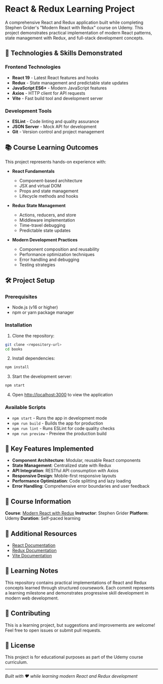 # React & Redux Learning Project

A comprehensive React and Redux application built while completing Stephen Grider's "Modern React with Redux" course on Udemy. This project demonstrates practical implementation of modern React patterns, state management with Redux, and full-stack development concepts.

## 🚀 Technologies & Skills Demonstrated

### Frontend Technologies

- **React 19** - Latest React features and hooks
- **Redux** - State management and predictable state updates
- **JavaScript ES6+** - Modern JavaScript features
- **Axios** - HTTP client for API requests
- **Vite** - Fast build tool and development server

### Development Tools

- **ESLint** - Code linting and quality assurance
- **JSON Server** - Mock API for development
- **Git** - Version control and project management

## 📚 Course Learning Outcomes

This project represents hands-on experience with:

- **React Fundamentals**

  - Component-based architecture
  - JSX and virtual DOM
  - Props and state management
  - Lifecycle methods and hooks

- **Redux State Management**

  - Actions, reducers, and store
  - Middleware implementation
  - Time-travel debugging
  - Predictable state updates

- **Modern Development Practices**
  - Component composition and reusability
  - Performance optimization techniques
  - Error handling and debugging
  - Testing strategies

## 🛠️ Project Setup

### Prerequisites

- Node.js (v16 or higher)
- npm or yarn package manager

### Installation

1. Clone the repository:

```bash
git clone <repository-url>
cd books
```

2. Install dependencies:

```bash
npm install
```

3. Start the development server:

```bash
npm start
```

4. Open [http://localhost:3000](http://localhost:3000) to view the application

### Available Scripts

- `npm start` - Runs the app in development mode
- `npm run build` - Builds the app for production
- `npm run lint` - Runs ESLint for code quality checks
- `npm run preview` - Preview the production build

## 🎯 Key Features Implemented

- **Component Architecture**: Modular, reusable React components
- **State Management**: Centralized state with Redux
- **API Integration**: RESTful API consumption with Axios
- **Responsive Design**: Mobile-first responsive layouts
- **Performance Optimization**: Code splitting and lazy loading
- **Error Handling**: Comprehensive error boundaries and user feedback

## 📖 Course Information

**Course**: [Modern React with Redux](https://www.udemy.com/course/react-redux/?couponCode=KEEPLEARNING)
**Instructor**: Stephen Grider
**Platform**: Udemy
**Duration**: Self-paced learning

## 🔗 Additional Resources

- [React Documentation](https://reactjs.org/docs/)
- [Redux Documentation](https://redux.js.org/)
- [Vite Documentation](https://vitejs.dev/)

## 📝 Learning Notes

This repository contains practical implementations of React and Redux concepts learned through structured coursework. Each commit represents a learning milestone and demonstrates progressive skill development in modern web development.

## 🤝 Contributing

This is a learning project, but suggestions and improvements are welcome! Feel free to open issues or submit pull requests.

## 📄 License

This project is for educational purposes as part of the Udemy course curriculum.

---

_Built with ❤️ while learning modern React and Redux development_
